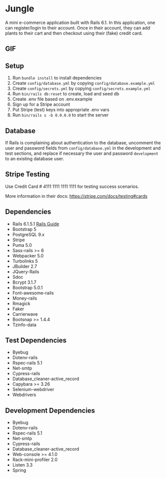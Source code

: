 # Jungle

A mini e-commerce application built with Rails 6.1. In this application, one can register/login to their account. Once in their account, they can add plants to their cart and then checkout using their (fake) credit card.

## GIF

## Setup

1. Run `bundle install` to install dependencies
2. Create `config/database.yml` by copying `config/database.example.yml`
3. Create `config/secrets.yml` by copying `config/secrets.example.yml`
4. Run `bin/rails db:reset` to create, load and seed db
5. Create .env file based on .env.example
6. Sign up for a Stripe account
7. Put Stripe (test) keys into appropriate .env vars
8. Run `bin/rails s -b 0.0.0.0` to start the server

## Database

If Rails is complaining about authentication to the database, uncomment the user and password fields from `config/database.yml` in the development and test sections, and replace if necessary the user and password `development` to an existing database user.

## Stripe Testing

Use Credit Card # 4111 1111 1111 1111 for testing success scenarios.

More information in their docs: <https://stripe.com/docs/testing#cards>

## Dependencies

- Rails 6.1.5.1 [Rails Guide](http://guides.rubyonrails.org/v6.1/)
- Bootstrap 5
- PostgreSQL 9.x
- Stripe
- Puma 5.0
- Sass-rails >= 6
- Webpacker 5.0
- Turbolinks 5
- JBuilder 2.7
- JQuery-Rails
- Sdoc
- Bcrypt 3.1.7
- Bootstrap 5.0.1
- Font-awesome-rails
- Money-rails
- Rmagick
- Faker
- Carrierwave
- Bootsnap >= 1.4.4
- Tzinfo-data

## Test Dependencies

- Byebug
- Dotenv-rails
- Rspec-rails 5.1
- Net-smtp
- Cypress-rails
- Database_cleaner-active_record
- Capybara >= 3.26
- Selenium-webdriver
- Webdrivers

## Development Dependencies

- Byebug
- Dotenv-rails
- Rspec-rails 5.1
- Net-smtp
- Cypress-rails
- Database_cleaner-active_record
- Web-console >= 4.1.0
- Rack-mini-profiler 2.0
- Listen 3.3
- Spring
